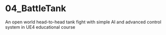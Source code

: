 # 04_BattleTank
An open world head-to-head tank fight with simple AI and advanced control system in UE4 educational course
